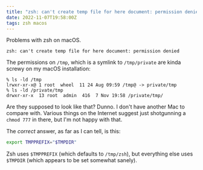 ```yaml
---
title: "zsh: can't create temp file for here document: permission denied"
date: 2022-11-07T19:58:00Z
tags: zsh macos
---
```


Problems with zsh on macOS.

```
zsh: can't create temp file for here document: permission denied
```

The permissions on `/tmp`, which is a symlink to `/tmp/private` are kinda screwy on my macOS installation:

```
% ls -ld /tmp
lrwxr-xr-x@ 1 root  wheel  11 24 Aug 09:59 /tmp@ -> private/tmp
% ls -ld /private/tmp
drwxr-xr-x  13 root  admin  416  7 Nov 19:58 /private/tmp/
```

Are they supposed to look like that? Dunno. I don't have another Mac to compare with. Various things on the Internet
suggest just shotgunning a `chmod 777` in there, but I'm not happy with that.

The _correct_ answer, as far as I can tell, is this:

```sh
export TMPPREFIX="$TMPDIR"
```

Zsh uses `$TMPPREFIX` (which defaults to `/tmp/zsh`), but everything else uses `$TMPDIR` (which appears to be set
somewhat sanely).
